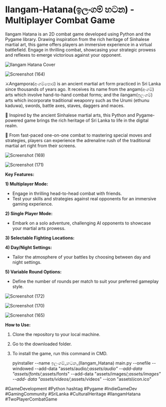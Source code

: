 # Ilangam-Hatana(ඉලංගම් හටන) - Multiplayer Combat Game

Ilangam Hatana is an 2D combat game developed using Python and the Pygame library. Drawing inspiration from the rich heritage of Sinhalese martial art, this game offers players an immersive experience in a virtual battlefield. Engage in thrilling combat, showcasing your strategic prowess and reflexes to emerge victorious against your opponent.


![Ilangam Hatana Cover](https://github.com/Aksal00/Ilangam-Hatana----Multiplayer-Combat-Game/assets/110421821/f9608809-3d7d-4bf9-b206-64d8d16a3da7)

![Screenshot (164)](https://github.com/Aksal00/Ilangam-Hatana----Multiplayer-Combat-Game/assets/110421821/0a96832c-e237-4917-b866-01930bcc6b66)

⚔️Angampora(අංගම්පොර) is an ancient martial art form practiced in Sri Lanka since thousands of years ago. It receives its name from the angam(අංගම්) arts which involve hand-to-hand combat forms; and the ilangam(ඉලංගම්) arts which incorporate traditional weaponry such as the Urumi (ethunu kaduwa), swords, battle axes, staves, daggers and maces.

🥋 Inspired by the ancient Sinhalese martial arts, this Python and Pygame-powered game brings the rich heritage of Sri Lanka to life in the digital realm.

🚀 From fast-paced one-on-one combat to mastering special moves and strategies, players can experience the adrenaline rush of the traditional martial art right from their screens.

![Screenshot (169)](https://github.com/Aksal00/Ilangam-Hatana----Multiplayer-Combat-Game/assets/110421821/1e94a32f-c692-4c54-b100-e94987fe4b20)

![Screenshot (171)](https://github.com/Aksal00/Ilangam-Hatana----Multiplayer-Combat-Game/assets/110421821/7d8e1764-84a1-4629-b140-06c4f8851d79)

**Key Features:**

**1) Multiplayer Mode:**

- Engage in thrilling head-to-head combat with friends.
- Test your skills and strategies against real opponents for an immersive gaming experience.

**2) Single Player Mode:**

- Embark on a solo adventure, challenging AI opponents to showcase your martial arts prowess.

**3) Selectable Fighting Locations:**

**4) Day/Night Settings:**

- Tailor the atmosphere of your battles by choosing between day and night settings.

**5) Variable Round Options:**

- Define the number of rounds per match to suit your preferred gameplay style.

![Screenshot (172)](https://github.com/Aksal00/Ilangam-Hatana----Multiplayer-Combat-Game/assets/110421821/ecef7a25-03d6-435d-9349-d4e24520babc)

![Screenshot (170)](https://github.com/Aksal00/Ilangam-Hatana----Multiplayer-Combat-Game/assets/110421821/14d2b779-baa8-487d-a75f-30fa46c74437)

![Screenshot (165)](https://github.com/Aksal00/Ilangam-Hatana----Multiplayer-Combat-Game/assets/110421821/03433a10-08e1-4f48-b720-446490680b18)

**How to Use:**
1. Clone the repository to your local machine.
2. Go to the downloaded folder.
3. To install the game, run this command in CMD. 

    pyinstaller --name ඉලංගම්_හටන_(Ilangam_Hatana) main.py --onefile --windowed --add-data "assets/audio/*;assets/audio" --add-data "assets/fonts/*;assets/fonts" --add-data "assets/images/*;assets/images" --add-     data "assets/videos/*;assets/videos" --icon "assets\icon.ico"


#GameDevelopment #Python hashtag #Pygame #IndieGameDev #GamingCommunity #SriLanka #CulturalHeritage #IlangamHatana #TwoPlayerCombatGame
